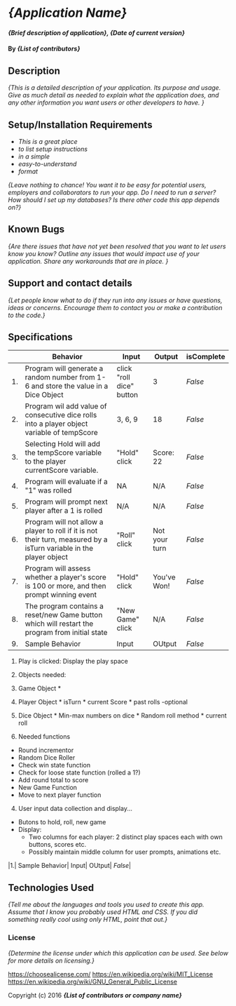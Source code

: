 # _{Application Name}_

#### _{Brief description of application}, {Date of current version}_

#### By _**{List of contributors}**_

## Description

_{This is a detailed description of your application. Its purpose and usage.  Give as much detail as needed to explain what the application does, and any other information you want users or other developers to have. }_

## Setup/Installation Requirements

* _This is a great place_
* _to list setup instructions_
* _in a simple_
* _easy-to-understand_
* _format_

_{Leave nothing to chance! You want it to be easy for potential users, employers and collaborators to run your app. Do I need to run a server? How should I set up my databases? Is there other code this app depends on?}_

## Known Bugs

_{Are there issues that have not yet been resolved that you want to let users know you know?  Outline any issues that would impact use of your application.  Share any workarounds that are in place. }_

## Support and contact details

_{Let people know what to do if they run into any issues or have questions, ideas or concerns.  Encourage them to contact you or make a contribution to the code.}_

## Specifications

|  | Behavior | Input | Output | isComplete |
|----|----|----|----|----|
|1.| Program will generate a random number from 1-6 and store the value in a Dice Object| click "roll dice" button | 3 | _False_|
|2.| Program wil add value of consecutive dice rolls into a player object variable of tempScore| 3, 6, 9| 18| _False_|
|3.| Selecting Hold will add the tempScore variable to the player currentScore variable. | "Hold" click | Score: 22| _False_|
|4.| Program will evaluate if a "1" was rolled| NA| N/A| _False_|
|5.| Program will prompt next player after a 1 is rolled| N/A| N/A| _False_|
|6.| Program will not allow a player to roll if it is not their turn, measured by a isTurn variable in the player object| "Roll" click| Not your turn| _False_|
|7.| Program will assess whether a player's score is 100 or more, and then prompt winning event| "Hold" click| You've Won!| _False_|
|8.| The program contains a reset/new Game button which will restart the program from initial state| "New Game" click| N/A| _False_|
|9.| Sample Behavior| Input| OUtput| _False_|

1. Play is clicked:
  Display the play space

2. Objects needed:
  1. Game Object
    * 
  2. Player Object
    * isTurn
    * current Score
    * past rolls -optional
  3. Dice Object
    * Min-max numbers on dice
    * Random roll method
    * current roll

3. Needed functions
  * Round incrementor
  * Random Dice Roller
  * Check win state function
  * Check for loose state function (rolled a 1?)
  * Add  round total to score
  * New Game Function
  * Move to next player function

4. User input data collection and display...
  * Butons to hold, roll, new game
  * Display: 
    * Two columns for each player: 2 distinct play spaces each with own buttons, scores etc. 
    * Possibly maintain middle column for user prompts, animations etc. 





|1.| Sample Behavior| Input| OUtput| _False_|

## Technologies Used

_{Tell me about the languages and tools you used to create this app. Assume that I know you probably used HTML and CSS. If you did something really cool using only HTML, point that out.}_

### License

*{Determine the license under which this application can be used.  See below for more details on licensing.}*

https://choosealicense.com/
https://en.wikipedia.org/wiki/MIT_License
https://en.wikipedia.org/wiki/GNU_General_Public_License

Copyright (c) 2016 **_{List of contributors or company name}_**